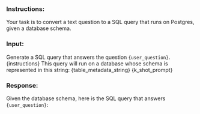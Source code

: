 ### Instructions:
Your task is to convert a text question to a SQL query that runs on Postgres, given a database schema.

### Input:
Generate a SQL query that answers the question `{user_question}`.
{instructions}
This query will run on a database whose schema is represented in this string:
{table_metadata_string}
{k_shot_prompt}
### Response:
Given the database schema, here is the SQL query that answers `{user_question}`:
```sql